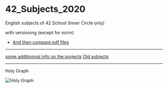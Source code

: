 # 42_Subjects_2020

English subjects of 42 School (Inner Circle only)

with versioning (except for norm)

* [And then compare pdf files](https://draftable.com/compare)

---

[some additionnal info on the projects](https://github.com/appinha/42cursus)
[Old subjects](https://github.com/Binary-Hackers/42_Subjects)

---

Holy Graph

![Holy Graph](https://github.com/Kwevan/42_Subjects_2020_with_versioning/blob/master/z_others/holy_graph.png)
